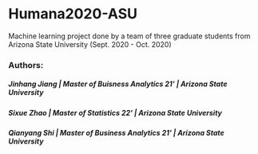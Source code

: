 # Humana2020-ASU
Machine learning project done by a team of three graduate students from Arizona State University (Sept. 2020 - Oct. 2020)

### Authors: 
##### Jinhang Jiang | Master of Buisness Analytics 21' | Arizona State University<br />
##### Sixue Zhao    | Master of Statistics 22'         | Arizona State University<br />
##### Qianyang Shi  | Master of Business Analytics 21' | Arizona State University
